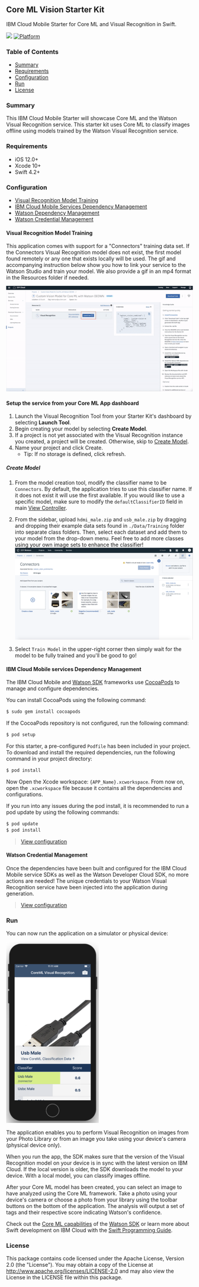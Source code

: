 ## Core ML Vision Starter Kit
IBM Cloud Mobile Starter for Core ML and Visual Recognition in Swift.

[![](https://img.shields.io/badge/IBM%20Cloud-powered-blue.svg)](https://cloud.ibm.com)
[![Platform](https://img.shields.io/badge/platform-ios_swift-lightgrey.svg?style=flat)](https://developer.apple.com/swift/)

### Table of Contents
* [Summary](#summary)
* [Requirements](#requirements)
* [Configuration](#configuration)
* [Run](#run)
* [License](#license)

### Summary
This IBM Cloud Mobile Starter will showcase Core ML and the Watson Visual Recognition service. This starter kit uses Core ML to classify images offline using models trained by the Watson Visual Recognition service.

### Requirements
* iOS 12.0+
* Xcode 10+
* Swift 4.2+

### Configuration
* [Visual Recognition Model Training](#visual-recognition-model-training)
* [IBM Cloud Mobile Services Dependency Management](#ibm-cloud-mobile-services-dependency-management)
* [Watson Dependency Management](#watson-dependency-management)
* [Watson Credential Management](#watson-credential-management)

#### Visual Recognition Model Training

This application comes with support for a "Connectors" training data set. If the Connectors Visual Recognition model does not exist, the first model found remotely or any one that exists locally will be used. The gif and accompanying instruction below show you how to link your service to the Watson Studio and train your model. We also provide a gif in an mp4 format in the Resources folder if needed.

![Core ML Model Walkthrough](./Resources/CoreMLWalkthrough.gif)

#### Setup the service from your Core ML App dashboard
1. Launch the Visual Recognition Tool from your Starter Kit's dashboard by selecting **Launch Tool**.
2. Begin creating your model by selecting **Create Model**.
2. If a project is not yet associated with the Visual Recognition instance you created, a project will be created. Otherwise, skip to [Create Model](#create-model).
3. Name your project and click Create.
    - Tip: If no storage is defined, click refresh.

##### Create Model
1. From the model creation tool, modify the classifier name to be `Connectors`. By default, the application tries to use this classifier name. If it does not exist it will use the first available. If you would like to use a specific model, make sure to modify the `defaultClassifierID` field in main [View Controller](./{APP_Name}/ViewController.swift).

2. From the sidebar, upload `hdmi_male.zip` and `usb_male.zip` by dragging and dropping their example data sets found in `./Data/Training` folder into separate class folders. Then, select each dataset and add them to your model from the drop-down menu. Feel free to add more classes using your own image sets to enhance the classifier!
![](./Resources/add_classes.png)

3. Select `Train Model` in the upper-right corner then simply wait for the model to be fully trained and you'll be good to go!

#### IBM Cloud Mobile services Dependency Management
The IBM Cloud Mobile and [Watson SDK](https://github.com/watson-developer-cloud/swift-sdk) frameworks use [CocoaPods](https://cocoapods.org/) to manage and configure dependencies.

You can install CocoaPods using the following command:

```bash
$ sudo gem install cocoapods
```

If the CocoaPods repository is not configured, run the following command:

```bash
$ pod setup
```

For this starter, a pre-configured `Podfile` has been included in your project. To download and install the required dependencies, run the following command in your project directory:

```bash
$ pod install
```
Now Open the Xcode workspace: `{APP_Name}.xcworkspace`. From now on, open the `.xcworkspace` file because it contains all the dependencies and configurations.

If you run into any issues during the pod install, it is recommended to run a pod update by using the following commands:

```bash
$ pod update
$ pod install
```

> [View configuration](#configuration)

#### Watson Credential Management
Once the dependencies have been built and configured for the IBM Cloud Mobile service SDKs as well as the Watson Developer Cloud SDK, no more actions are needed! The unique credentials to your Watson Visual Recognition service have been injected into the application during generation.

> [View configuration](#configuration)

### Run
You can now run the application on a simulator or physical device:

<img src="./Resources/home-page.png" alt="Empty App Screenshot" width="250px"/>

The application enables you to perform Visual Recognition on images from your Photo Library or from an image you take using your device's camera (physical device only).

When you run the app, the SDK makes sure that the version of the Visual Recognition model on your device is in sync with the latest version on IBM Cloud. If the local version is older, the SDK downloads the model to your device. With a local model, you can classify images offline.

After your Core ML model has been created, you can select an image to have analyzed using the Core ML framework. Take a photo using your device's camera or choose a photo from your library using the toolbar buttons on the bottom of the application. The analysis will output a set of tags and their respective score indicating Watson's confidence.

Check out the [Core ML capabilities](https://watson-developer-cloud.github.io/swift-sdk/services/VisualRecognitionV3/index.html) of the [Watson SDK](https://github.com/watson-developer-cloud/swift-sdk) or learn more about Swift development on IBM Cloud with the [Swift Programming Guide](https://cloud.ibm.com/docs/swift/machine_learning/coreml.html#overview).

### License
This package contains code licensed under the Apache License, Version 2.0 (the "License"). You may obtain a copy of the License at http://www.apache.org/licenses/LICENSE-2.0 and may also view the License in the LICENSE file within this package.
